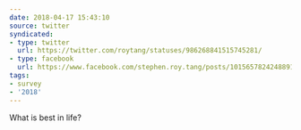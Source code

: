 ```yaml
---
date: 2018-04-17 15:43:10
source: twitter
syndicated:
- type: twitter
  url: https://twitter.com/roytang/statuses/986268841515745281/
- type: facebook
  url: https://www.facebook.com/stephen.roy.tang/posts/10156578242488912
tags:
- survey
- '2018'
---
```


What is best in life?